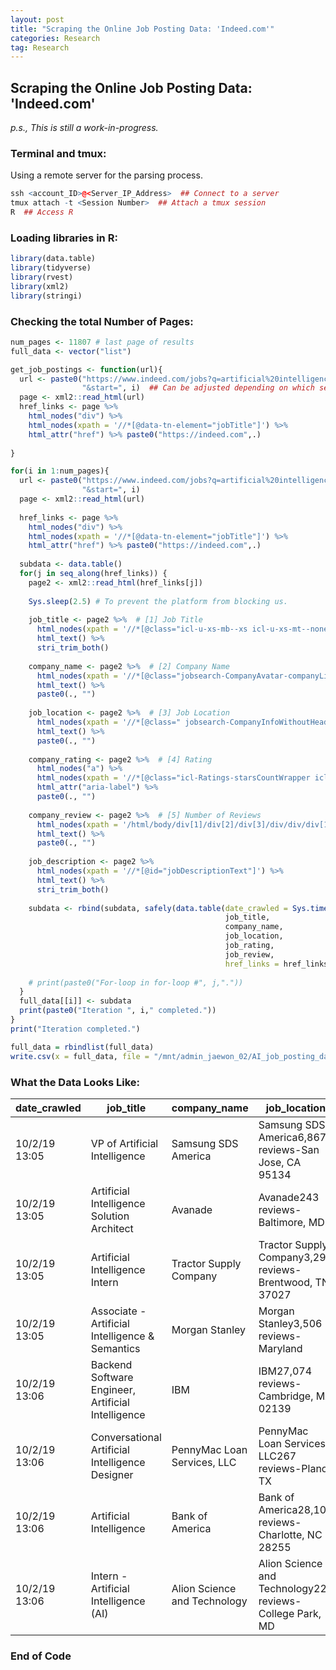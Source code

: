 ```yaml
---
layout: post
title: "Scraping the Online Job Posting Data: 'Indeed.com'"
categories: Research
tag: Research
---
```


## Scraping the Online Job Posting Data: 'Indeed.com'
_p.s., This is still a work-in-progress._

### Terminal and tmux:
Using a remote server for the parsing process.
```r
ssh <account_ID>@<Server_IP_Address>  ## Connect to a server
tmux attach -t <Session Number>  ## Attach a tmux session
R  ## Access R
```

### Loading libraries in R:
```r
library(data.table)
library(tidyverse)
library(rvest)
library(xml2)
library(stringi)
```

### Checking the total Number of Pages:

```r
num_pages <- 11807 # last page of results
full_data <- vector("list")

get_job_postings <- function(url){
  url <- paste0("https://www.indeed.com/jobs?q=artificial%20intelligence", 
                "&start=", i)  ## Can be adjusted depending on which search results are to be scraped.
  page <- xml2::read_html(url)
  href_links <- page %>% 
    html_nodes("div") %>%
    html_nodes(xpath = '//*[@data-tn-element="jobTitle"]') %>%
    html_attr("href") %>% paste0("https://indeed.com",.)  
  
}
```

```r
for(i in 1:num_pages){
  url <- paste0("https://www.indeed.com/jobs?q=artificial%20intelligence", 
                "&start=", i)
  page <- xml2::read_html(url)
  
  href_links <- page %>% 
    html_nodes("div") %>%
    html_nodes(xpath = '//*[@data-tn-element="jobTitle"]') %>%
    html_attr("href") %>% paste0("https://indeed.com",.)
  
  subdata <- data.table()
  for(j in seq_along(href_links)) {
    page2 <- xml2::read_html(href_links[j])
  
    Sys.sleep(2.5) # To prevent the platform from blocking us.
    
    job_title <- page2 %>%  # [1] Job Title
      html_nodes(xpath = '//*[@class="icl-u-xs-mb--xs icl-u-xs-mt--none  jobsearch-JobInfoHeader-title"]') %>%
      html_text() %>%
      stri_trim_both()
    
    company_name <- page2 %>%  # [2] Company Name
      html_nodes(xpath = '//*[@class="jobsearch-CompanyAvatar-companyLink"]') %>%
      html_text() %>%
      paste0(., "")
    
    job_location <- page2 %>%  # [3] Job Location
      html_nodes(xpath = '//*[@class=" jobsearch-CompanyInfoWithoutHeaderImage jobsearch-CompanyInfoWithReview"]') %>%
      html_text() %>%
      paste0(., "")
    
    company_rating <- page2 %>%  # [4] Rating
      html_nodes("a") %>%
      html_nodes(xpath = '//*[@class="icl-Ratings-starsCountWrapper icl-Ratings-link"]') %>%
      html_attr("aria-label") %>%
      paste0(., "")
    
    company_review <- page2 %>%  # [5] Number of Reviews
      html_nodes(xpath = '/html/body/div[1]/div[2]/div[3]/div/div/div[1]/div[1]/div[1]/div[1]/div/div/div[2]/div/a/div[2]') %>%
      html_text() %>%
      paste0(., "")
    
    job_description <- page2 %>%
      html_nodes(xpath = '//*[@id="jobDescriptionText"]') %>% 
      html_text() %>%
      stri_trim_both()
    
    subdata <- rbind(subdata, safely(data.table(date_crawled = Sys.time(),
                                                job_title,
                                                company_name,
                                                job_location,
                                                job_rating,
                                                job_review,
                                                href_links = href_links[j])))
    
    # print(paste0("For-loop in for-loop #", j,"."))
  }
  full_data[[i]] <- subdata
  print(paste0("Iteration ", i," completed."))
}
print("Iteration completed.")
```

```r
full_data = rbindlist(full_data)
write.csv(x = full_data, file = "/mnt/admin_jaewon_02/AI_job_posting_data/AI_job_posting_data.csv")
```

### What the Data Looks Like:
| date_crawled  | job_title                                          | company_name                 | job_location                                             | job_rating   | job_review     | href_links                                                                 |
|---------------|----------------------------------------------------|------------------------------|----------------------------------------------------------|--------------|----------------|----------------------------------------------------------------------------|
| 10/2/19 13:05 | VP of Artificial Intelligence                      | Samsung SDS America          | Samsung SDS America6,867 reviews-San Jose, CA 95134      | 4 out of 5   | 6,867 reviews  | https://indeed.com/rc/clk?jk=29e6b0cfd4f1ad6e&fccid=da3c7fed78dd1607&vjs=3 |
| 10/2/19 13:05 | Artificial Intelligence Solution Architect         | Avanade                      | Avanade243 reviews-Baltimore, MD                         | 3.7 out of 5 | 243 reviews    | https://indeed.com/rc/clk?jk=c8b32b06ac7c5f37&fccid=5386281035076fdf&vjs=3 |
| 10/2/19 13:05 | Artificial Intelligence Intern                     | Tractor Supply Company       | Tractor Supply Company3,297 reviews-Brentwood, TN 37027  | 3.5 out of 5 | 3,297 reviews  | https://indeed.com/rc/clk?jk=4f9e3676b2e5e4c8&fccid=11196309d222f1c1&vjs=3 |
| 10/2/19 13:05 | Associate - Artificial Intelligence & Semantics    | Morgan Stanley               | Morgan Stanley3,506 reviews-Maryland                     | 3.9 out of 5 | 3,506 reviews  | https://indeed.com/rc/clk?jk=63e1414a8823a284&fccid=0c39fb2c91742dcf&vjs=3 |
| 10/2/19 13:06 | Backend Software Engineer, Artificial Intelligence | IBM                          | IBM27,074 reviews-Cambridge, MA 02139                    | 3.9 out of 5 | 27,074 reviews | https://indeed.com/rc/clk?jk=c6bd906a6276d2d3&fccid=de71a49b535e21cb&vjs=3 |
| 10/2/19 13:06 | Conversational Artificial Intelligence Designer    | PennyMac Loan Services, LLC  | PennyMac Loan Services, LLC267 reviews-Plano, TX         | 3.1 out of 5 | 267 reviews    | https://indeed.com/rc/clk?jk=371dc494bc960265&fccid=24c6c21cc329dea7&vjs=3 |
| 10/2/19 13:06 | Artificial Intelligence                            | Bank of America              | Bank of America28,108 reviews-Charlotte, NC 28255        | 3.8 out of 5 | 28,108 reviews | https://indeed.com/rc/clk?jk=8b653788c51d5ef9&fccid=5bd99dfa21c8a490&vjs=3 |
| 10/2/19 13:06 | Intern - Artificial Intelligence (AI)              | Alion Science and Technology | Alion Science and Technology227 reviews-College Park, MD | 3.5 out of 5 | 227 reviews    | https://indeed.com/rc/clk?jk=2638fb51ee02f970&fccid=1f295927bec6a974&vjs=3 |

### End of Code
